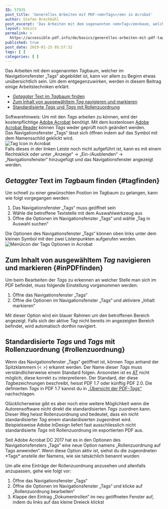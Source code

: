 ```yaml
---
ID: 57935
post_title: 'Generelles Arbeiten mit PDF-<em>Tags</em> in Acrobat'
author: Stefan Brechbühl
post_excerpt: 'Das Arbeiten mit dem sogenannten <em>Tag</em>baum, welcher im Navigationsfenster „Tags“ abgebildet ist, kann vor allem zu Beginn etwas unübersichtlich sein. Um dem entgegenzuwirken, werden in diesem Beitrag einige Arbeitstechniken erklärt.'
layout: basics
permalink: >
  https://accessible-pdf.info/de/basics/generelles-arbeiten-mit-pdf-tags-in-acrobat/
published: true
post_date: 2019-01-25 05:57:32
tags: [ ]
categories: [ ]
---
```

Das Arbeiten mit dem sogenannten *Tag*baum, welcher im Navigationsfenster „Tags“ abgebildet ist, kann vor allem zu Beginn etwas unübersichtlich sein. Um dem entgegenzuwirken, werden in diesem Beitrag einige Arbeitstechniken erklärt.

- [*Getaggter* Text im *Tag*baum finden](#tagfinden)
- [Zum Inhalt von ausgewähltem *Tag* navigieren und markieren](#inPDFfinden)
- [Standardisierte *Tags* und *Tags* mit Rollenzuordnung](#rollenzuordnung)

<aside class="note-block">Softwarehinweis: Um mit den <em>Tags</em> arbeiten zu können, wird der kostenpflichtige <a href="https://acrobat.adobe.com/ch/de/acrobat.html">Adobe Acrobat</a> benötigt. Mit dem kostenlosen <a href="https://get.adobe.com/de/reader/">Adobe Acrobat Reader</a> können <em>Tags</em> weder geprüft noch geändert werden.</aside>

<aside class="note-block">Das Navigationsfenster „Tags“ lässt sich öffnen indem auf das Symbol mit dem Namensschild geklickt wird.<br><img src="https://accessible-pdf.info/wp/wp-content/uploads/tag-icon.png" alt="Tag Icon in Acrobat"><br>Falls dieses in der linken Leiste noch nicht aufgeführt ist, kann es mit einem Rechtsklick oder unter „Anzeige“ → „Ein-/Ausblenden“ → „Navigationsfenster“ hinzugefügt und das Navigationsfenster angezeigt werden.</aside>

## *Getaggter* Text im *Tag*baum finden {#tagfinden}

Um schnell zu einer gewünschten Postion im *Tag*baum zu gelangen, kann wie folgt vorgegangen werden:

1. Das Navigationsfenster „Tags“ muss geöffnet sein
2. Wähle die betroffene Textstelle mit dem Auswahlwerkzeug aus
3. Öffne die Optionen im Navigationsfenster „Tags“ und wähle „Tag in Auswahl suchen“

<aside class="note-block">Die Optionen des Navigationsfenster „Tags“ können oben links unter dem kleinen Symbol mit den zwei Listenpunkten aufgerufen werden.<br><img src="https://accessible-pdf.info/wp/wp-content/uploads/tags-options-icon.png" alt="Menüicon der Tags Optionen in Acrobat" /></aside>

## Zum Inhalt von ausgewähltem *Tag* navigieren und markieren {#inPDFfinden}

Um beim Bearbeiten der *Tags* zu erkennen an welcher Stelle man sich im PDF befindet, muss folgende Einstellung vorgenommen werden:

1. Öffne das Navigationsfenster „Tags“
2. Öffne die Optionen im Navigationsfenster „Tags“ und aktiviere „Inhalt markieren“

Mit dieser Option wird ein blauer Rahmen um den betroffenen Bereich angezeigt. Falls sich der aktive *Tag* nicht bereits im angezeigten Bereich befindet, wird automatisch dorthin navigiert.

## Standardisierte *Tags* und *Tags* mit Rollenzuordnung {#rollenzuordnung}

Wenn das Navigationsfenster „Tags“ geöffnet ist, können *Tags* anhand der Spitzklammern (< >) erkannt werden. Der Name dieser *Tags* muss verständlicherweise einem Standard folgen. Ansonsten ist es [AT](https://accessible-pdf.info/de/glossar/#at) nicht möglich, diese korrekt zu interpretieren. Der Standard, der diese *Tag*bezeichnungen beschreibt, heisst PDF 1.7 oder künftig PDF 2.0. Die definierten *Tags* in PDF 1.7 kannst du in [„Übersicht der PDF-*Tags*“](https://accessible-pdf.info/de/basics/uebersicht-der-pdf-tags/) nachschlagen.

Glücklicherweise gibt es aber noch eine weitere Möglichkeit wenn die Autorensoftware nicht direkt die standardisierten *Tags* zuordnen kann. Dieser Weg heisst Rollenzuordnung und bedeutet, dass ein nicht standardisierter *Tag* einem standardisierten zugeordnet wird. Beispielsweise Adobe InDesign liefert fast ausschliesslich nicht standardisierte *Tags* mit Rollenzuordnung im exportierten PDF aus.

<aside class="note-block">Seit Adobe Acrobat DC 2017 hat es in den Optionen des Navigationsfensters „Tags“ eine neue Option namens „Rollenzuordnung auf Tags anwenden“. Wenn diese Option aktiv ist, siehst du die zugeordneten *Tags* anstelle der Namens, wie sie tatsächlich benannt wurden.</aside>

Um alle eine Einträge der Rollenzuordnung anzusehen und allenfalls anzupassen, gehe wie folgt vor:

1. Öffne das Navigationsfenster „Tags“
2. Öffne die Optionen im Navigationsfenster „Tags“ und klicke auf „Rollenzuordnung bearbeiten“
3. Klappe den Eintrag „Dokumentrollen“ im neu geöffneten Fenster auf, indem du links auf das kleine Dreieck klickst